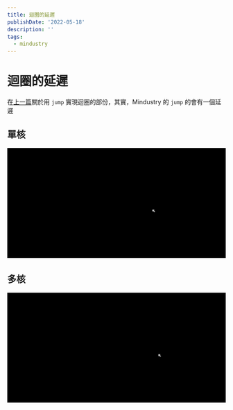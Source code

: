 ```yaml
---
title: 迴圈的延遲
publishDate: '2022-05-18'
description: ''
tags:
  - mindustry
---
```


# 迴圈的延遲

在[上一篇](../turretautoaim)關於用 `jump` 實現迴圈的部份，其實，Mindustry 的 `jump` 的會有一個延遲

## 單核

![single core](./singleCore.gif)

## 多核

![four cores](./fourCores.gif)
